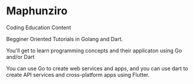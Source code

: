 # Maphunziro
Coding Education Content

Begginer Oriented Tutorials in Golang and Dart.

You'll get to learn programming concepts and their applicaton using Go and/or Dart

You can use Go to create web services and apps, and you can use dart to create API services and cross-platform apps using Flutter. 

